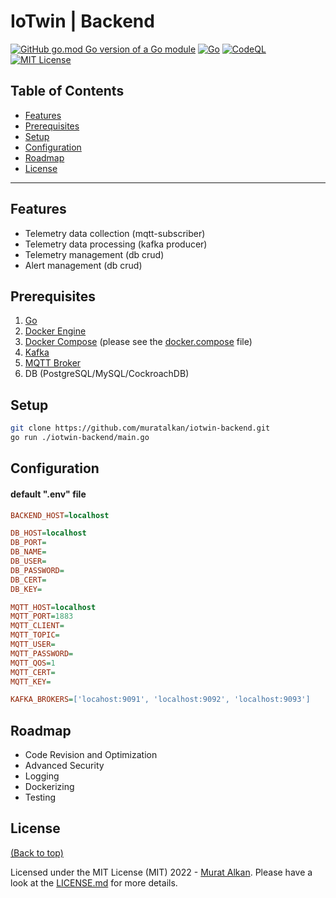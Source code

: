 # IoTwin | Backend

[![GitHub go.mod Go version of a Go module](https://img.shields.io/github/go-mod/go-version/gomods/athens.svg)](https://github.com/muratalkan/iotwin-backend)
[![Go](https://github.com/muratalkan/iotwin-backend/actions/workflows/go.yml/badge.svg)](https://github.com/muratalkan/iotwin-backend/actions/workflows/go.yml)
[![CodeQL](https://github.com/muratalkan/iotwin-backend/actions/workflows/codeql.yml/badge.svg)](https://github.com/muratalkan/iotwin-backend/actions/workflows/codeql.yml)
[![MIT License](https://img.shields.io/badge/License-MIT-blue.svg)](LICENSE.md)


## Table of Contents
- [Features](#features)
- [Prerequisites](#prerequisites)
- [Setup](#setup)
- [Configuration](#configuration)
- [Roadmap](#roadmap)
- [License](#license)

-------

## Features
- Telemetry data collection (mqtt-subscriber)
- Telemetry data processing (kafka producer)
- Telemetry management (db crud)
- Alert management (db crud)

## Prerequisites
1. [Go](https://go.dev/dl/)
2. [Docker Engine](https://docs.docker.com/engine/install/)
2. [Docker Compose](https://docs.docker.com/compose/install/) (please see the [docker.compose](https://github.com/muratalkan/iotwin-backend/blob/master/docker/docker-compose.yml) file)
3. [Kafka](https://kafka.apache.org/downloads)
4. [MQTT Broker](https://mosquitto.org/download/)
5. DB (PostgreSQL/MySQL/CockroachDB)

## Setup

```bash
git clone https://github.com/muratalkan/iotwin-backend.git
go run ./iotwin-backend/main.go
```

## Configuration

#### default ".env" file

```ini
BACKEND_HOST=localhost 

DB_HOST=localhost
DB_PORT=
DB_NAME=
DB_USER=
DB_PASSWORD=
DB_CERT=
DB_KEY=

MQTT_HOST=localhost
MQTT_PORT=1883
MQTT_CLIENT=
MQTT_TOPIC=
MQTT_USER=
MQTT_PASSWORD=
MQTT_QOS=1
MQTT_CERT=
MQTT_KEY=

KAFKA_BROKERS=['locahost:9091', 'localhost:9092', 'localhost:9093']
```

## Roadmap
- Code Revision and Optimization
- Advanced Security
- Logging
- Dockerizing
- Testing


## License
[(Back to top)](#table-of-contents)

Licensed under the MIT License (MIT) 2022 - [Murat Alkan](https://github.com/muratalkan). Please have a look at the [LICENSE.md](LICENSE.md) for more details.
